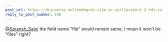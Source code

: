 ```yaml
---
post_url: https://discourse.onlinedegree.iitm.ac.in/t/project-2-tds-solver-discussion-thread/169029/159
reply_to_post_number: 156
---
```

[@Saransh\_Saini](/u/saransh_saini) the field name “file” would remain same, I mean it won’t be “files” right?